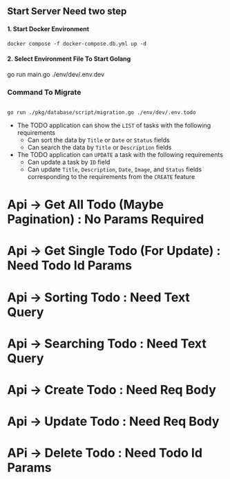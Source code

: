 ## Start Server Need two step
#### 1. Start Docker Environment
```
docker compose -f docker-compose.db.yml up -d
```

#### 2. Select Environment File To Start Golang
go run main.go ./env/dev/.env.dev

### Command To Migrate
```

go run ./pkg/database/script/migration.go ./env/dev/.env.todo

```


- The TODO application can show the `LIST` of tasks with the following requirements
    - Can sort the data by `Title` or `Date` or `Status` fields
    - Can search the data by `Title` or `Description` fields
- The TODO application can `UPDATE` a task with the following requirements
    - Can update a task by `ID` field
    - Can update `Title`, `Description`, `Date`, `Image`, and `Status` fields corresponding to the requirements from the `CREATE` feature

# Api -> Get All Todo (Maybe Pagination) : No Params Required
# Api -> Get Single Todo (For Update) : Need Todo Id Params

# Api -> Sorting Todo : Need Text Query
# Api -> Searching Todo : Need Text Query

# Api -> Create Todo : Need Req Body
# Api -> Update Todo : Need Req Body

# APi -> Delete Todo : Need Todo Id Params